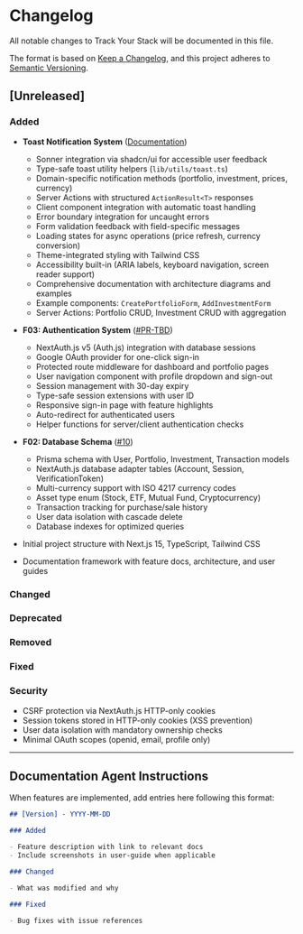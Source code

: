 # Changelog

All notable changes to Track Your Stack will be documented in this file.

The format is based on [Keep a Changelog](https://keepachangelog.com/en/1.0.0/),
and this project adheres to [Semantic Versioning](https://semver.org/spec/v2.0.0.html).

## [Unreleased]

### Added

- **Toast Notification System** ([Documentation](./api/toast-notifications.md))
  - Sonner integration via shadcn/ui for accessible user feedback
  - Type-safe toast utility helpers (`lib/utils/toast.ts`)
  - Domain-specific notification methods (portfolio, investment, prices, currency)
  - Server Actions with structured `ActionResult<T>` responses
  - Client component integration with automatic toast handling
  - Error boundary integration for uncaught errors
  - Form validation feedback with field-specific messages
  - Loading states for async operations (price refresh, currency conversion)
  - Theme-integrated styling with Tailwind CSS
  - Accessibility built-in (ARIA labels, keyboard navigation, screen reader support)
  - Comprehensive documentation with architecture diagrams and examples
  - Example components: `CreatePortfolioForm`, `AddInvestmentForm`
  - Server Actions: Portfolio CRUD, Investment CRUD with aggregation

- **F03: Authentication System** ([#PR-TBD](../docs/features/authentication.md))
  - NextAuth.js v5 (Auth.js) integration with database sessions
  - Google OAuth provider for one-click sign-in
  - Protected route middleware for dashboard and portfolio pages
  - User navigation component with profile dropdown and sign-out
  - Session management with 30-day expiry
  - Type-safe session extensions with user ID
  - Responsive sign-in page with feature highlights
  - Auto-redirect for authenticated users
  - Helper functions for server/client authentication checks

- **F02: Database Schema** ([#10](https://github.com/good-yellow-bee/track-your-stack/pull/10))
  - Prisma schema with User, Portfolio, Investment, Transaction models
  - NextAuth.js database adapter tables (Account, Session, VerificationToken)
  - Multi-currency support with ISO 4217 currency codes
  - Asset type enum (Stock, ETF, Mutual Fund, Cryptocurrency)
  - Transaction tracking for purchase/sale history
  - User data isolation with cascade delete
  - Database indexes for optimized queries

- Initial project structure with Next.js 15, TypeScript, Tailwind CSS
- Documentation framework with feature docs, architecture, and user guides

### Changed

### Deprecated

### Removed

### Fixed

### Security

- CSRF protection via NextAuth.js HTTP-only cookies
- Session tokens stored in HTTP-only cookies (XSS prevention)
- User data isolation with mandatory ownership checks
- Minimal OAuth scopes (openid, email, profile only)

---

## Documentation Agent Instructions

When features are implemented, add entries here following this format:

```markdown
## [Version] - YYYY-MM-DD

### Added

- Feature description with link to relevant docs
- Include screenshots in user-guide when applicable

### Changed

- What was modified and why

### Fixed

- Bug fixes with issue references
```
